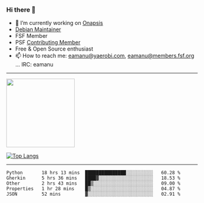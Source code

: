 ### Hi there 👋


- 🔭 I’m currently working on [Onapsis](http://onapsis.com)
- [Debian Maintainer](https://qa.debian.org/developer.php?login=eamanu%40yaerobi.com)
- FSF Member
- PSF [Contributing Member](https://www.python.org/psf/membership/#what-membership-classes-are-there)
- Free & Open Source enthusiast 
- 📫 How to reach me: eamanu@yaerobi.com, eamanu@members.fsf.org ... IRC: eamanu

---

<img height="180em" src="https://github-readme-stats.vercel.app/api?theme=dark&username=eamanu&show_icons=true&hide_border=true&&count_private=true&include_all_commits=true" />

[![Top Langs](https://github-readme-stats.vercel.app/api/top-langs/?theme=dark&username=eamanu&layout=compact)](https://github.com/anuraghazra/github-readme-stats)

---

<!--START_SECTION:waka-->
```text
Python       18 hrs 13 mins  ███████████████░░░░░░░░░░   60.28 % 
Gherkin      5 hrs 36 mins   ████▓░░░░░░░░░░░░░░░░░░░░   18.53 % 
Other        2 hrs 43 mins   ██▒░░░░░░░░░░░░░░░░░░░░░░   09.00 % 
Properties   1 hr 28 mins    █▒░░░░░░░░░░░░░░░░░░░░░░░   04.87 % 
JSON         52 mins         ▓░░░░░░░░░░░░░░░░░░░░░░░░   02.91 % 
```
<!--END_SECTION:waka-->
